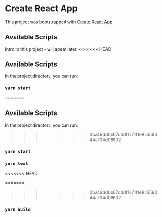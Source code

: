 # Create React App

This project was bootstrapped with [Create React App](https://github.com/facebook/create-react-app).

## Available Scripts

Intro to this project - will apear later.
<<<<<<< HEAD

## Available Scripts

In the project directory, you can run:

### `yarn start`

=======

## Available Scripts

In the project directory, you can run:

> > > > > > > 0ba49dd0067dddf1d71f1e8b559044a704d08602

### `yarn start`

### `yarn test`

<<<<<<< HEAD

=======

> > > > > > > 0ba49dd0067dddf1d71f1e8b559044a704d08602

### `yarn build`
